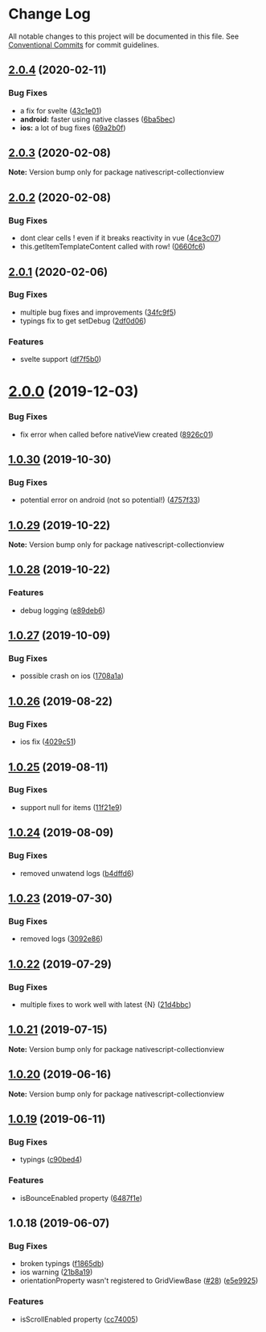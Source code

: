 # Change Log

All notable changes to this project will be documented in this file.
See [Conventional Commits](https://conventionalcommits.org) for commit guidelines.

## [2.0.4](https://github.com/Akylas/nativescript-collectionview/compare/v2.0.3...v2.0.4) (2020-02-11)


### Bug Fixes

* a fix for svelte ([43c1e01](https://github.com/Akylas/nativescript-collectionview/commit/43c1e01ebb30acb1393761cb054f3b5935ef8466))
* **android:** faster using native classes ([6ba5bec](https://github.com/Akylas/nativescript-collectionview/commit/6ba5becfabe79f468f0c1e86c9288d80e5c0c75e))
* **ios:** a lot of bug fixes ([69a2b0f](https://github.com/Akylas/nativescript-collectionview/commit/69a2b0f0c679f4a9952db0f175209863e482367d))





## [2.0.3](https://github.com/Akylas/nativescript-collectionview/compare/v2.0.2...v2.0.3) (2020-02-08)

**Note:** Version bump only for package nativescript-collectionview





## [2.0.2](https://github.com/Akylas/nativescript-collectionview/compare/v2.0.1...v2.0.2) (2020-02-08)


### Bug Fixes

* dont clear cells ! even if it breaks reactivity in vue ([4ce3c07](https://github.com/Akylas/nativescript-collectionview/commit/4ce3c0702eecf1a1e299e340686964beb0adaf2b))
* this.getItemTemplateContent called with row! ([0660fc6](https://github.com/Akylas/nativescript-collectionview/commit/0660fc6ad308c9e04ad3133164dd08e0b981e4eb))





## [2.0.1](https://github.com/Akylas/nativescript-collectionview/compare/v2.0.0...v2.0.1) (2020-02-06)


### Bug Fixes

* multiple bug fixes and improvements ([34fc9f5](https://github.com/Akylas/nativescript-collectionview/commit/34fc9f5fbfface0fa1e046838e05fbb3c51a7fbc))
* typings fix to get setDebug ([2df0d06](https://github.com/Akylas/nativescript-collectionview/commit/2df0d066555460919892cf4dbb31d9ffefb23072))


### Features

* svelte support ([df7f5b0](https://github.com/Akylas/nativescript-collectionview/commit/df7f5b0bf0111564c05fb281d59c61cc0277b037))





# [2.0.0](https://github.com/Akylas/nativescript-collectionview/compare/v1.0.30...v2.0.0) (2019-12-03)


### Bug Fixes

* fix error when called before nativeView created ([8926c01](https://github.com/Akylas/nativescript-collectionview/commit/8926c01e6c6dd9a23eb861a56bba35c58ed2f518))





## [1.0.30](https://github.com/Akylas/nativescript-collectionview/compare/v1.0.29...v1.0.30) (2019-10-30)


### Bug Fixes

* potential error on android (not so potential!) ([4757f33](https://github.com/Akylas/nativescript-collectionview/commit/4757f33))





## [1.0.29](https://github.com/Akylas/nativescript-collectionview/compare/v1.0.28...v1.0.29) (2019-10-22)

**Note:** Version bump only for package nativescript-collectionview





## [1.0.28](https://github.com/Akylas/nativescript-collectionview/compare/v1.0.27...v1.0.28) (2019-10-22)


### Features

* debug logging ([e89deb6](https://github.com/Akylas/nativescript-collectionview/commit/e89deb6))





## [1.0.27](https://github.com/Akylas/nativescript-collectionview/compare/v1.0.26...v1.0.27) (2019-10-09)


### Bug Fixes

* possible crash on ios ([1708a1a](https://github.com/Akylas/nativescript-collectionview/commit/1708a1a))





## [1.0.26](https://github.com/Akylas/nativescript-collectionview/compare/v1.0.25...v1.0.26) (2019-08-22)


### Bug Fixes

* ios fix ([4029c51](https://github.com/Akylas/nativescript-collectionview/commit/4029c51))





## [1.0.25](https://github.com/Akylas/nativescript-collectionview/compare/v1.0.24...v1.0.25) (2019-08-11)


### Bug Fixes

* support null for items ([11f21e9](https://github.com/Akylas/nativescript-collectionview/commit/11f21e9))





## [1.0.24](https://github.com/Akylas/nativescript-collectionview/compare/v1.0.23...v1.0.24) (2019-08-09)


### Bug Fixes

* removed unwatend logs ([b4dffd6](https://github.com/Akylas/nativescript-collectionview/commit/b4dffd6))





## [1.0.23](https://github.com/Akylas/nativescript-collectionview/compare/v1.0.22...v1.0.23) (2019-07-30)


### Bug Fixes

* removed logs ([3092e86](https://github.com/Akylas/nativescript-collectionview/commit/3092e86))





## [1.0.22](https://github.com/Akylas/nativescript-collectionview/compare/v1.0.21...v1.0.22) (2019-07-29)


### Bug Fixes

* multiple fixes to work well with latest {N} ([21d4bbc](https://github.com/Akylas/nativescript-collectionview/commit/21d4bbc))





## [1.0.21](https://github.com/Akylas/nativescript-collectionview/compare/v1.0.20...v1.0.21) (2019-07-15)

**Note:** Version bump only for package nativescript-collectionview





## [1.0.20](https://github.com/Akylas/nativescript-collectionview/compare/v1.0.19...v1.0.20) (2019-06-16)

**Note:** Version bump only for package nativescript-collectionview





## [1.0.19](https://github.com/Akylas/nativescript-collectionview/compare/v1.0.18...v1.0.19) (2019-06-11)


### Bug Fixes

* typings ([c90bed4](https://github.com/Akylas/nativescript-collectionview/commit/c90bed4))


### Features

* isBounceEnabled property ([6487f1e](https://github.com/Akylas/nativescript-collectionview/commit/6487f1e))





## 1.0.18 (2019-06-07)


### Bug Fixes

* broken typings ([f1865db](https://github.com/Akylas/nativescript-collectionview/commit/f1865db))
* ios warning ([21b8a19](https://github.com/Akylas/nativescript-collectionview/commit/21b8a19))
* orientationProperty wasn't registered to GridViewBase ([#28](https://github.com/Akylas/nativescript-collectionview/issues/28)) ([e5e9925](https://github.com/Akylas/nativescript-collectionview/commit/e5e9925))


### Features

* isScrollEnabled property ([cc74005](https://github.com/Akylas/nativescript-collectionview/commit/cc74005))
